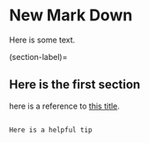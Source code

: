 # New Mark Down

Here is some text.

(section-label)=
## Here is the first section

here is a reference to [this title](section-label).


```{tip}

Here is a helpful tip
```